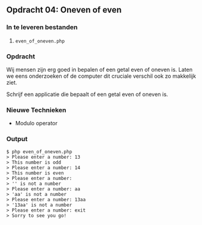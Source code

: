 ## Opdracht 04: Oneven of even

### In te leveren bestanden
1) `even_of_oneven.php`

### Opdracht
Wij mensen zijn erg goed in bepalen of een getal even of oneven is.
Laten we eens onderzoeken of de computer dit cruciale verschil ook zo makkelijk ziet.

Schrijf een applicatie die bepaalt of een getal even of oneven is.

### Nieuwe Technieken
- Modulo operator

### Output
```
$ php even_of_oneven.php
> Please enter a number: 13
> This number is odd
> Please enter a number: 14
> This number is even
> Please enter a number: 
> '' is not a number
> Please enter a number: aa
> 'aa' is not a number
> Please enter a number: 13aa
> '13aa' is not a number
> Please enter a number: exit
> Sorry to see you go!
```